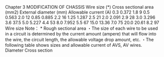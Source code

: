 Chapter 3
MODIFICATION OF CHASSIS
Wire size (*) Cross sectional area
(mm2)
External diameter
(mm)
Allowable current
(A)
0.3 0.372 1.8 9
0.5 0.563 2.0 12
0.85 0.885 2.2 16
1.25 1.287 2.5 21
2.0 2.091 2.9 28
3.0 3.296 3.6 37.5
5.0 5.227 4.4 53
8.0 7.952 5.5 67
15.0 13.36 7.0 75
20.0 20.61 8.2 97
Wire size
Note： * Rough sectional area
・The size of each wire to be used in a circuit is
determined by the current amount (ampere) that will
flow into the wire, the circuit length, the allowable
voltage drop amount, etc.
・The following table shows sizes and allowable current
of AVS, AV wires.
Diameter
Cross 
section